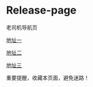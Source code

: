 # Release-page

老司机导航页<br>

[地址一](http://seysq.com)<br>

[地址二](http://91kp.ga)<br>

[地址三](http://kkbm.ml)<br>

[potato]:Reand<br>

重要提醒，收藏本页面，避免迷路！
